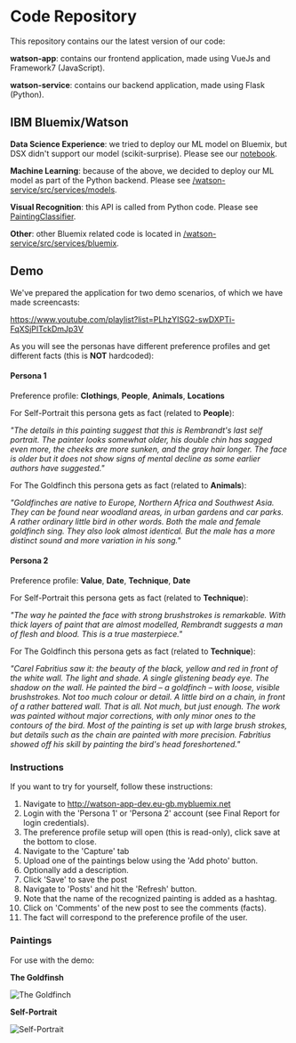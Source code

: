 # Code Repository
This repository contains our the latest version of our code:

__watson-app__: contains our frontend application, made using VueJs and Framework7 (JavaScript).

__watson-service__: contains our backend application, made using Flask (Python).

## IBM Bluemix/Watson

__Data Science Experience__: we tried to deploy our ML model on Bluemix, but DSX didn't support our model (scikit-surprise). Please see our [notebook](https://github.com/watson1718-group08/code/blob/master/watson-service/models/fact-prediction.ipynb).

__Machine Learning__: because of the above, we decided to deploy our ML model as part of the Python backend. Please see [/watson-service/src/services/models](https://github.com/watson1718-group08/code/tree/master/watson-service/src/services/models). 

__Visual Recognition__: this API is called from Python code. Please see [PaintingClassifier](https://github.com/watson1718-group08/code/tree/master/watson-service/src/services/watson).

__Other__: other Bluemix related code is located in [/watson-service/src/services/bluemix](https://github.com/watson1718-group08/code/tree/master/watson-service/src/services/bluemix).

## Demo

We've prepared the application for two demo scenarios, of which we have made screencasts:

https://www.youtube.com/playlist?list=PLhzYISG2-swDXPTi-FqXSjPITckDmJp3V

As you will see the personas have different preference profiles and get different facts (this is __NOT__ hardcoded):

#### Persona 1
Preference profile: __Clothings__, __People__, __Animals__, __Locations__

For Self-Portrait this persona gets as fact (related to __People__):

_"The details in this painting suggest that this is Rembrandt's last self portrait. The painter looks somewhat older, his double chin has sagged even more, the cheeks are more sunken, and the gray hair longer. The face is older but it does not show signs of mental decline as some earlier authors have suggested."_

For The Goldfinch this persona gets as fact (related to __Animals__):

_"Goldfinches are native to Europe, Northern Africa and Southwest Asia. They can be found near woodland areas, in urban gardens and car parks. A rather ordinary little bird in other words. Both the male and female goldfinch sing. They also look almost identical. But the male has a more distinct sound and more variation in his song."_

#### Persona 2
Preference profile: __Value__, __Date__, __Technique__, __Date__

For Self-Portrait this persona gets as fact (related to __Technique__):

_"The way he painted the face with strong brushstrokes is remarkable. With thick layers of paint that are almost modelled, Rembrandt suggests a man of flesh and blood. This is a true masterpiece."_

For The Goldfinch this persona gets as fact (related to __Technique__):

_"Carel Fabritius saw it: the beauty of the black, yellow and red in front of the white wall. The light and shade. A single glistening beady eye. The shadow on the wall. He painted the bird – a goldfinch – with loose, visible brushstrokes. Not too much colour or detail. A little bird on a chain, in front of a rather battered wall. That is all. Not much, but just enough. The work was painted without major corrections, with only minor ones to the contours of the bird. Most of the painting is set up with large brush strokes, but details such as the chain are painted with more precision. Fabritius showed off his skill by painting the bird's head foreshortened."_

### Instructions
If you want to try for yourself, follow these instructions:

1. Navigate to http://watson-app-dev.eu-gb.mybluemix.net
2. Login with the 'Persona 1' or 'Persona 2' account (see Final Report for login credentials).
3. The preference profile setup will open (this is read-only), click save at the bottom to close. 
4. Navigate to the 'Capture' tab
5. Upload one of the paintings below using the 'Add photo' button.
6. Optionally add a description.
7. Click 'Save' to save the post
8. Navigate to 'Posts' and hit the 'Refresh' button.
9. Note that the name of the recognized painting is added as a hashtag.
10. Click on 'Comments' of the new post to see the comments (facts).
11. The fact will correspond to the preference profile of the user.

### Paintings
For use with the demo:

__The Goldfinsh__

![The Goldfinch](https://raw.githubusercontent.com/watson1718-group08/code/master/watson-app/src/assets/img/paintings/goldfinch.png)

__Self-Portrait__

![Self-Portrait](https://raw.githubusercontent.com/watson1718-group08/code/master/watson-app/src/assets/img/paintings/portrait.png)
